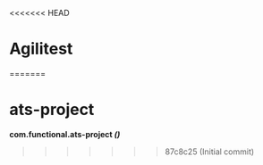 <<<<<<< HEAD
# Agilitest
=======
# ats-project
**com.functional.ats-project *()***
>>>>>>> 87c8c25 (Initial commit)
